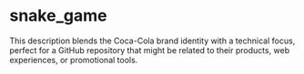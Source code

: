 # snake_game
This description blends the Coca-Cola brand identity with a technical focus, perfect for a GitHub repository that might be related to their products, web experiences, or promotional tools.

